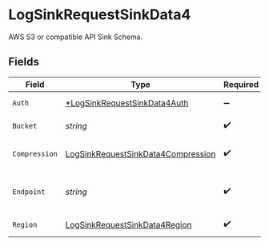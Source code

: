 # LogSinkRequestSinkData4

AWS S3 or compatible API Sink Schema.


## Fields

| Field                                                                                           | Type                                                                                            | Required                                                                                        | Description                                                                                     | Example                                                                                         |
| ----------------------------------------------------------------------------------------------- | ----------------------------------------------------------------------------------------------- | ----------------------------------------------------------------------------------------------- | ----------------------------------------------------------------------------------------------- | ----------------------------------------------------------------------------------------------- |
| `Auth`                                                                                          | [*LogSinkRequestSinkData4Auth](../../models/shared/logsinkrequestsinkdata4auth.md)              | :heavy_minus_sign:                                                                              | Authentication object.                                                                          |                                                                                                 |
| `Bucket`                                                                                        | *string*                                                                                        | :heavy_check_mark:                                                                              | Name of the S3 Bucket.                                                                          | northflank-logs                                                                                 |
| `Compression`                                                                                   | [LogSinkRequestSinkData4Compression](../../models/shared/logsinkrequestsinkdata4compression.md) | :heavy_check_mark:                                                                              | Log file compression method.                                                                    | gzip                                                                                            |
| `Endpoint`                                                                                      | *string*                                                                                        | :heavy_check_mark:                                                                              | Endpoint for the AWS S3 or compatible API bucket.                                               | my.bucket.com                                                                                   |
| `Region`                                                                                        | [LogSinkRequestSinkData4Region](../../models/shared/logsinkrequestsinkdata4region.md)           | :heavy_check_mark:                                                                              | Region of the S3 bucket.                                                                        | eu-west-2                                                                                       |